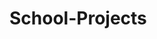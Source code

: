 # School-Projects

<html>

<script type="module" src="https://public.tableau.com/javascripts/api/tableau.embedding.3.latest.min.js"></script>

<tableau-viz id="tableauViz"       
  src='[https://public.tableau.com/views/Superstore_24/Overview](https://public.tableau.com/views/HannahMontanaAnalysisDashboard/Dashboard?:language=en-US&:display_count=n&:origin=viz_share_link)'      
  height='600px' width='600px' toolbar='bottom' hide-tabs>
</tableau-viz>

</html>
